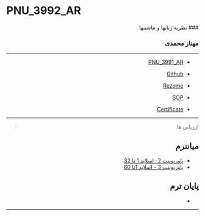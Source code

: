 # PNU_3992_AR

<div dir="rtl">
### نطریه زبانها و ماشینها

### مهناز محمدی 
 
---
- [PNU_3991_AR](https://github.com/mohamadimahnaz/PNU_3991_AR)

- [Github](https://github.com/mohamadimahnaz)

- [Rezome](https://mohamadimahnaz.github.io/resome/)

- [SOP](https://mohamadimahnaz.github.io/sop/)

- [Certificate](https://mohamadimahnaz.github.io/certificate/)

------------------
> ارزیابی ها

##  میانترم 
- [پاورپوینت 2- اسلاید 1 تا 32](https://github.com/mohamadimahnaz/PNU_3992_AR/blob/main/%D9%85%D8%A7%D8%B4%DB%8C%D9%86%20%D9%85%D8%AA%D9%86%D8%A7%D9%87%DB%8C%20%D9%BE%D8%A7%D9%88%D8%B1%20%D9%BE%D9%88%DB%8C%D9%86%D8%AA%202-%D8%A7%D8%B3%D9%84%D8%A7%DB%8C%D8%AF%201%D8%AA%D8%A7%2032%20.mp4)
- [پاورپوینت 3 - اسلاید 1تا 60](https://github.com/mohamadimahnaz/PNU_3992_AR/blob/main/%D9%85%D8%A7%D8%B4%DB%8C%D9%86%20%D9%86%D8%A7%D9%85%D8%B9%DB%8C%D9%86%20%D9%BE%D8%A7%D9%88%D8%B1%D9%BE%D9%88%DB%8C%D9%86%D8%AA3-%D8%A7%D8%B3%D9%84%D8%A7%DB%8C%D8%AF%201%20%D8%AA%D8%A7%2060.rar)

##  پایان ترم

- 

------------------

